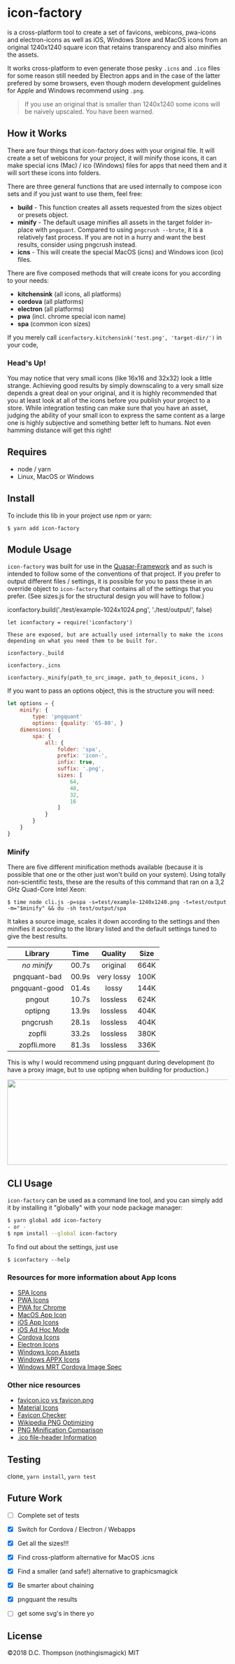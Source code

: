 # icon-factory
is a cross-platform tool to create a set of favicons, webicons, pwa-icons and electron-icons as well as iOS, Windows Store and MacOS icons from an original 1240x1240 square icon that retains transparency and also minifies the assets.

It works cross-platform to even generate those pesky `.icns` and `.ico` files for some reason still needed by Electron apps and in the case of the latter prefered by some browsers, even though modern development guidelines for Apple and Windows recommend using `.png`. 

> If you use an original that is smaller than 1240x1240 some icons will be naively upscaled. You have been warned.

## How it Works
There are four things that icon-factory does with your original file. It will create a set of webicons for your project, it will minify those icons, it can make special icns (Mac) / ico (Windows) files for apps that need them and it will sort these icons into folders.

There are three general functions that are used internally to compose icon sets and if you just want to use them, feel free:
- **build** - This function creates all assets requested from the sizes object or presets object.
- **minify** - The default usage minifies all assets in the target folder in-place with `pngquant`. Compared to using `pngcrush --brute`, it is a relatively fast process. If you are not in a hurry and want the best results, consider using pngcrush instead. 
- **icns** - This will create the special MacOS (icns) and Windows icon (ico) files.

There are five composed methods that will create icons for you according to your needs:

- **kitchensink** (all icons, all platforms)
- **cordova** (all platforms)
- **electron** (all platforms)
- **pwa** (incl. chrome special icon name)
- **spa** (common icon sizes)

If you merely call `iconfactory.kitchensink('test.png', 'target-dir/')` in your code,

### Head's Up!
You may notice that very small icons (like 16x16 and 32x32) look a little strange. Achieving good results by simply downscaling to a very small size depends a great deal on your original, and it is highly recommended that you at least look at all of the icons before you publish your project to a store. While integration testing can make sure that you have an asset, judging the ability of your small icon to express the same content as a large one is highly subjective and something better left to humans. Not even hamming distance will get this right!

## Requires
- node / yarn
- Linux, MacOS or Windows

## Install
To include this lib in your project use npm or yarn:

```
$ yarn add icon-factory
```

## Module Usage
`icon-factory` was built for use in the [Quasar-Framework](https://quasar-framework.org) and as such is intended to follow some of the conventions of that project. If you prefer to output different files / settings, it is possible for you to pass these in an override object to `icon-factory` that contains all of the settings that you prefer. (See sizes.js for the structural design you will have to follow.)

iconfactory.build('./test/example-1024x1024.png', './test/output/', false)

```
let iconfactory = require('iconfactory')

These are exposed, but are actually used internally to make the icons depending on what you need them to be built for.

iconfactory._build

iconfactory._icns

iconfactory._minify(path_to_src_image, path_to_deposit_icons, )
```

If you want to pass an options object, this is the structure you will need: 

```js 
let options = {
    minify: {
        type: 'pngquant'
        options: {quality: '65-80', }
    dimensions: {
        spa: {
            all: {
                folder: 'spa',
                prefix: 'icon-',
                infix: true,
                suffix: '.png',
                sizes: [
                    64,
                    48,
                    32,
                    16
                ]
            }
        }
    }
}


```
### Minify

There are five different minification methods available (because it is possible that one or the other just won't build on your system). Using totally non-scientific tests, these are the results of this command that ran on a 3,2 GHz Quad-Core Intel Xeon: 

`$ time node cli.js -p=spa -s=test/example-1240x1240.png -t=test/output -m="$minify" && du -sh test/output/spa`

It takes a source image, scales it down according to the settings and then minifies it according to the library listed and the default settings tuned to give the best results.

| Library       | Time        | Quality    | Size   |
|:-------------:|:-----------:|:----------:|:------:| 
| *no minify*   | 00.7s       | original   | 664K   |
| pngquant-bad  | 00.9s       | very lossy | 100K   |
| pngquant-good | 01.4s       | lossy      | 144K   |
| pngout        | 10.7s       | lossless   | 624K   |
| optipng       | 13.9s       | lossless   | 404K   |
| pngcrush      | 28.1s       | lossless   | 404K   |
| zopfli        | 33.2s       | lossless   | 380K   |
| zopfli.more   | 81.3s       | lossless   | 336K   |

This is why I would recommend using pngquant during development (to have a proxy image, but to use optipng when building for production.)

<div style="text-align:center">
    <img src="/test/sources/quant_opti_orig.png?raw=true" width="701" height="195" >
</div>


## CLI Usage
`icon-factory` can be used as a command line tool, and you can simply add it by installing it "globally" with your node package manager:
```bash
$ yarn global add icon-factory 
- or -
$ npm install --global icon-factory 
```

To find out about the settings, just use
``` 
$ iconfactory --help
```


### Resources for more information about App Icons
- [SPA Icons]()
- [PWA Icons](https://developer.mozilla.org/en-US/docs/Web/Manifest)
- [PWA for Chrome](https://developer.chrome.com/multidevice/android/installtohomescreen)
- [MacOS App Icon](https://developer.apple.com/macos/human-interface-guidelines/icons-and-images/app-icon/)
- [iOS App Icons](https://developer.apple.com/library/content/qa/qa1686/_index.html)
- [iOS Ad Hoc Mode](https://stackoverflow.com/questions/14858266/what-is-the-difference-between-in-house-versus-ad-hoc-distribution-for-enterpris)
- [Cordova Icons](https://cordova.apache.org/docs/en/latest/config_ref/images.html)
- [Electron Icons](https://www.electron.build/icons)
- [Windows Icon Assets](https://docs.microsoft.com/en-gb/windows/uwp/design/shell/tiles-and-notifications/app-assets)
- [Windows APPX Icons](https://blogs.msdn.microsoft.com/madenwal/2015/11/24/generating-your-tileicon-image-assets-for-windows-10-uwp-using-photoshop-actions/)
- [Windows MRT Cordova Image Spec](https://github.com/apache/cordova-windows/blob/master/spec/unit/MRTImage.spec.js)

### Other nice resources
- [favicon.ico vs favicon.png](https://stackoverflow.com/questions/1344122/favicon-png-vs-favicon-ico-why-should-i-use-png-instead-of-ico)
- [Material Icons](https://material.io/tools/icons/)
- [Favicon Checker](https://realfavicongenerator.net/favicon_checker)
- [Wikipedia PNG Optimizing](https://en.wikipedia.org/wiki/Portable_Network_Graphics#Optimizing_tools)
- [PNG Minification Comparison](https://css-ig.net/png-tools-overview#overview)
- [.ico file-header Information](https://en.wikipedia.org/wiki/ICO_(file_format)#Outline)

## Testing
clone, `yarn install`, `yarn test`

## Future Work
- [ ] Complete set of tests
- [X] Switch for Cordova / Electron / Webapps
- [X] Get all the sizes!!!
- [X] Find cross-platform alternative for MacOS .icns
- [X] Find a smaller (and safe!) alternative to graphicsmagick
- [X] Be smarter about chaining
- [X] pngquant the results
- [ ] get some svg's in there yo


## License
©2018 D.C. Thompson (nothingismagick)
MIT
